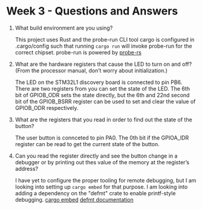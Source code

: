 # Week 3 - Questions and Answers

1. What build environment are you using?

    This project uses Rust and the probe-run CLI tool
    cargo is configured in .cargo/config such that running
    `cargo run` will invoke probe-run for the correct chipset.
    probe-run is powered by [probe-rs](https://probe.rs/docs/getting-started/installation/)

2. What are the hardware registers that cause the LED to turn on and off? (From the processor manual, don’t worry about initialization.)

    The LED on the STM32L1 discovery board is connected to pin PB6. There are two registers from you can set the state of the LED. The 6th bit of GPIOB_ODR sets the state directly, but the 6th and 22nd second bit of the GPIOB_BSRR register can be used to set and clear the value of GPIOB_ODR respectively. 

3. What are the registers that you read in order to find out the state of the button?

    The user button is connceted to pin PA0. The 0th bit if the GPIOA_IDR register can be read to get the current state of the button. 

4. Can you read the register directly and see the button change in a debugger or by printing out thes value of the memory at the register’s address?

    I have yet to configure the proper tooling for remote debugging, but I am looking into setting up `cargo embed` for that purpose. I am looking into adding a dependency on the "defmt" crate to enable printf-style debugging.
    [cargo embed](https://probe.rs/docs/tools/cargo-embed/)
    [defmt documentation](https://defmt.ferrous-systems.com/introduction)

